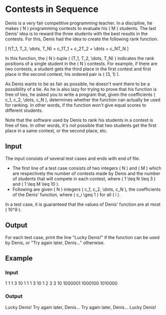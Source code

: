# Contests in Sequence

Denis is a very fair competitive programming teacher. In a discipline, he makes \( N \) programming contests to evaluate his \( M \) students. The last Denis' idea is to reward the three students with the best results in the contests. For this, Denis had the idea to create the following rank function.

\[ f(T_1, T_2, \dots, T_N) = c_1T_1 + c_2T_2 + \dots + c_NT_N \]

In this function, the \( N \)-tuple \( (T_1, T_2, \dots, T_N) \) indicates the rank positions of a single student in the \( N \) contests. For example, if there are two contests, a student gets the third place in the first contest and first place in the second contest, his ordered pair is \( (3, 1) \).

As Denis wants to be as fair as possible, he doesn't want there to be a possibility of a tie. As he is also lazy for trying to prove that his function is free of ties, he asked you to write a program that, given the coefficients \( c_1, c_2, \dots, c_N \), determines whether the function can actually be used for ranking. In other words, if the function won't give equal scores to different students.

Note that the software used by Denis to rank his students in a contest is free of ties. In other words, it's not possible that two students get the first place in a same contest, or the second place, etc.

## Input

The input consists of several test cases and ends with end of file.

- The first line of a test case consists of two integers \( N \) and \( M \) which are respectively the number of contests made by Denis and the number of students that will compete in each contest, where \( 1 \leq N \leq 3 \) and \( 1 \leq M \leq 10 \).
- Following are given \( N \) integers \( c_1, c_2, \dots, c_N \), the coefficients of the Denis' function, where \( c_i \geq 1 \) for all \( i \).

In a test case, it is guaranteed that the values of Denis' function are at most \( 10^9 \).

## Output

For each test case, print the line "Lucky Denis!" if the function can be used by Denis, or "Try again later, Denis..." otherwise.

## Example

### Input
1 1
1
3 10
1 1 1
3 10
1 2 3
3 10
1000001 1000100 1010000

### Output
Lucky Denis!
Try again later, Denis...
Try again later, Denis...
Lucky Denis!
